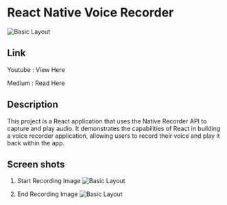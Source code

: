 # React Native Voice Recorder
![Basic Layout](/img/recorder-main-page.png)

## Link

Youtube : View Here

Medium : Read Here

## Description

This project is a React application that uses the Native Recorder API to capture and play audio. It demonstrates the capabilities of React in building a voice recorder application, allowing users to record their voice and play it back within the app.

## Screen shots

1. Start Recording Image
![Basic Layout](/img/recorder-middle-page.png)

2. End Recording Image
![Basic Layout](/img/recorder-end-page.png)